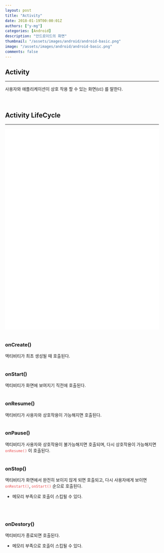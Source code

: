 ```yaml
---
layout: post
title: "Activity"
date: 2018-01-19T00:00:01Z
authors: ["y-mg"]
categories: [Android]
description: "안드로이드의 화면"
thumbnail: "/assets/images/android/android-basic.png"
image: "/assets/images/android/android-basic.png"
comments: false
---
```


## Activity
***
사용자와 애플리케이션이 상호 작용 할 수 있는 화면(`UI`) 를 말한다.
<br/>
<br/>
<br/>



## Activity LifeCycle
***
<div style="
background-color: #ffffff;
background-image: url(/assets/images/android/basic/lifecycle-activity.png);
background-size: contain;
background-repeat: no-repeat;
background-position: center center;
">
<img src="/assets/images/android/basic/lifecycle-activity.png" style="visibility: hidden;" />
</div>
<br/>

### onCreate()
액티비티가 최초 생성될 때 호출된다.
<br/>
<br/>

### onStart()
액티비티가 화면에 보여지기 직전에 호출된다.
<br/>
<br/>

### onResume()
액티비티가 사용자와 상호작용이 가능해지면 호출된다.
<br/>
<br/>

### onPause()
액티비티가 사용자와 상호작용이 불가능해지면 호출되며, 다시 상호작용이 가능해지면 <code style="color: #eb5657;">onResume()</code> 이 호출된다.
<br/>
<br/>

### onStop()
액티비티가 화면에서 완전히 보이지 않게 되면 호출되고, 다시 사용자에게 보이면 <code style="color: #eb5657;">onRestart()</code>, <code style="color: #eb5657;">onStart()</code> 순으로 호출된다.
- 메모리 부족으로 호출이 스킵될 수 있다.
<br/>
<br/>

### onDestory()
액티비티가 종료되면 호출된다.
- 메모리 부족으로 호출이 스킵될 수 있다.